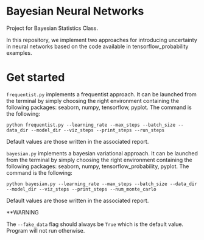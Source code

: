 # Bayesian Neural Networks

Project for Bayesian Statistics Class.

In this repository, we implement two approaches for introducing uncertainty in neural networks based on the code available in tensorflow_probability examples.

# Get started

```frequentist.py``` implements a frequentist approach. It can be launched from the terminal by simply choosing the right environment containing the following packages: seaborn, numpy, tensorflow, pyplot. The command is the following:

```python frequentist.py --learning_rate --max_steps --batch_size --data_dir --model_dir --viz_steps --print_steps --run_steps```

Default values are those written in the associated report.


```bayesian.py``` implements a bayesian variational approach. It can be launched from the terminal by simply choosing the right environment containing the following packages: seaborn, numpy, tensorflow_probability, pyplot. The command is the following:

```python bayesian.py --learning_rate --max_steps --batch_size --data_dir --model_dir --viz_steps --print_steps --num_monte_carlo```

Default values are those written in the associated report.

**WARNING

The ```--fake_data``` flag should always be ```True``` which is the default value. Program will not run otherwise.
